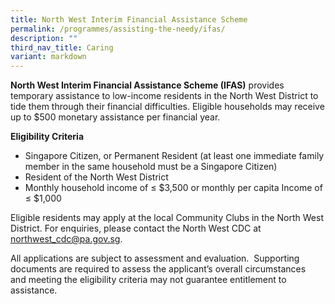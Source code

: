 ```yaml
---
title: North West Interim Financial Assistance Scheme
permalink: /programmes/assisting-the-needy/ifas/
description: ""
third_nav_title: Caring
variant: markdown
---
```

**North West Interim Financial Assistance Scheme (IFAS)**  provides temporary assistance to low-income residents in the North West District to tide them through their financial difficulties. Eligible households may receive up to $500 monetary assistance per financial year.
  
**Eligibility Criteria**  

*   Singapore Citizen, or Permanent Resident (at least one immediate family member in the same household must be a Singapore Citizen)
*   Resident of the North West District 
*   Monthly household income of ≤ $3,500 or monthly per capita Income of ≤ $1,000

   Eligible residents may apply at the local Community Clubs in the North West District. For enquiries, please contact the North West CDC at [northwest\_cdc@pa.gov.sg](mailto:northwest_cdc@pa.gov.sg).
	 
	         
All applications are subject to assessment and evaluation.  Supporting documents are required to assess the applicant’s overall circumstances and meeting the eligibility criteria may not guarantee entitlement to assistance.
